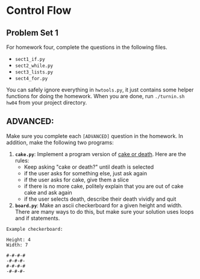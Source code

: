 Control Flow
=============================
Problem Set 1
-----------------------------

For homework four, complete the questions in the following files.

 * `sect1_if.py`
 * `sect2_while.py`
 * `sect3_lists.py`
 * `sect4_for.py`

You can safely ignore everything in `hwtools.py`, it just contains some helper functions for doing the homework.  When you are done, run `./turnin.sh hw04` from your project directory.



ADVANCED:
-----------------------------
Make sure you complete each `[ADVANCED]` question in the homework.  In addition, make the following two programs:

1. **`cake.py`**:  Implement a program version of [cake or death](http://youtu.be/BNjcuZ-LiSY).  Here are the rules:
    * Keep asking "cake or death?" until death is selected
    * if the user asks for something else, just ask again
    * if the user asks for cake, give them a slice
    * if there is no more cake, politely explain that you are out of cake cake and ask again
    * if the user selects death, describe their death vividly and quit
2. **`board.py`**:  Make an ascii checkerboard for a given height and width.  There are many ways to do this, but make sure your solution uses loops and if statements.

```
Example checkerboard:

Height: 4
Width: 7

#-#-#-#
-#-#-#-
#-#-#-#
-#-#-#-
```
